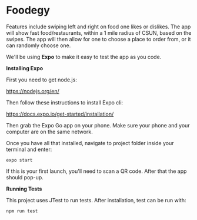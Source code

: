 # Foodegy
Features include swiping left and right on food one likes or dislikes. The app will show fast food/restaurants, within a 1 mile radius of CSUN, based on the swipes. The app will then allow for one to choose a place to order from, or it can randomly choose one.

We'll be using **Expo** to make it easy to test the app as you code.

__Installing Expo__

First you need to get node.js:

https://nodejs.org/en/

Then follow these instructions to install Expo cli:

https://docs.expo.io/get-started/installation/

Then grab the Expo Go app on your phone. Make sure your phone and your computer are on the same network.

Once you have all that installed, navigate to project folder inside your terminal and enter:

`expo start`

If this is your first launch, you'll need to scan a QR code. After that the app should pop-up.

__Running Tests__

This project uses JTest to run tests. After installation, test can be run with:

`npm run test`
